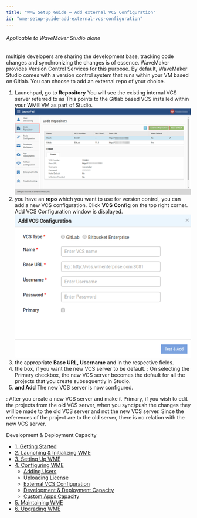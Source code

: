 ```yaml
---
title: "WME Setup Guide – Add external VCS Configuration"
id: "wme-setup-guide-add-external-vcs-configuration"
---
```


###### Applicable to WaveMaker Studio alone

multiple developers are sharing the development base, tracking code changes and synchronizing the changes is of essence. WaveMaker provides Version Control Services for this purpose. By default, WaveMaker Studio comes with a version control system that runs within your VM based on Gitlab. You can choose to add an external repo of your choice.

1. Launchpad, go to **Repository** You will see the existing internal VCS server referred to as This points to the Gitlab based VCS installed within your WME VM as part of Studio. [![](../assets/WME_vcs1.png)](../assets/WME_vcs1.png)
2. you have an **repo** which you want to use for version control, you can add a new VCS configuration. Click **VCS Config** on the top right corner. Add VCS Configuration window is displayed. [![](../assets/WME_vcs2.png)](../assets/WME_vcs2.png)
3. the appropriate **Base URL, Username** and in the respective fields.
4. the box, if you want the new VCS server to be default. : On selecting the Primary checkbox, the new VCS server becomes the default for all the projects that you create subsequently in Studio.
5. **and Add** The new VCS server is now configured.

: After you create a new VCS server and make it Primary, if you wish to edit the projects from the old VCS server, when you sync/push the changes they will be made to the old VCS server and not the new VCS server. Since the references of the project are to the old server, there is no relation with the new VCS server.

Development & Deployment Capacity

- [1\. Getting Started](/learn/installation/wavemaker-enterprise-setup-guide/)
- [2\. Launching & Initializing WME](/learn/installation/wme-setup-guide-launch-initialize/)
- [3\. Setting Up WME](/learn/installation/wme-setup-guide-access-setting/)
- [4\. Configuring WME](/learn/installation/wme-setup-guide-configuration/)
    - [Adding Users](/learn/installation/wme-setup-guide-configuration/#adding-users)
    - [Uploading License](/learn/installation/wme-setup-guide-configuration/#uploading-license)
    - [External VCS Configuration](#)
    - [Development & Deployment Capacity](/learn/installation/wme-setup-guide-increasing-development-deployment-capacity/)
    - [Custom Apps Capacity](/learn/installation/wme-setup-guide-custom-apps-capacity/)
- [5\. Maintaining WME](/learn/installation/wme-setup-guide-maintenance/)
- [6\. Upgrading WME](/learn/installation/wme-setup-guide-upgrading/)
